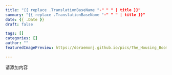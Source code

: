 ```yaml
---
title: "{{ replace .TranslationBaseName "-" " " | title }}"
summary: "{{ replace .TranslationBaseName "-" " " | title }}"
date: {{ .Date }}
draft: false

tags: []
categories: []
author: ""
featuredImagePreview: https://doraemonj.github.io/pics/The_Housing_Boom_and_Bust.png

---
```


请添加内容

